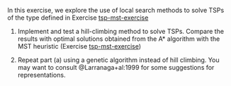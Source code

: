 

In this exercise, we explore the use of local search methods to solve
TSPs of the type defined in Exercise <a class="exerciseRef" id="exerciseref" href="{{ site.baseurl }}/search-exercises/ex_38/">tsp-mst-exercise</a><br>

1.  Implement and test a hill-climbing method to solve TSPs. Compare the
    results with optimal solutions obtained from the A* algorithm with
    the MST heuristic (Exercise <a class="exerciseRef" id="exerciseref" href="{{ site.baseurl }}/search-exercises/ex_38/">tsp-mst-exercise</a>)<br>

2.  Repeat part (a) using a genetic algorithm instead of hill climbing.
    You may want to consult @Larranaga+al:1999 for some suggestions for representations.
